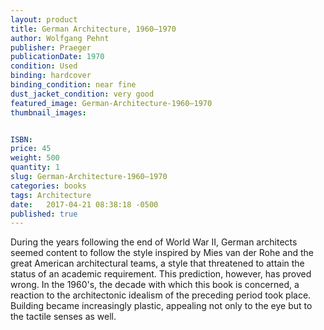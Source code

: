 ```yaml
---
layout: product
title: German Architecture, 1960–1970
author: Wolfgang Pehnt
publisher: Praeger
publicationDate: 1970
condition: Used
binding: hardcover
binding_condition: near fine
dust_jacket_condition: very good
featured_image: German-Architecture-1960–1970
thumbnail_images:


ISBN:
price: 45
weight: 500
quantity: 1
slug: German-Architecture-1960–1970
categories: books
tags: Architecture
date:   2017-04-21 08:38:18 -0500
published: true
---
```



During the years following the end of World War II, German architects seemed content to follow the style inspired by Mies van der Rohe and the great American architectural teams, a style that threatened to attain the status of an academic requirement. This prediction, however, has proved wrong. In the 1960's, the decade with which this book is concerned, a reaction to the architectonic idealism of the preceding period took place. Building became increasingly plastic, appealing not only to the eye but to the tactile senses as well.